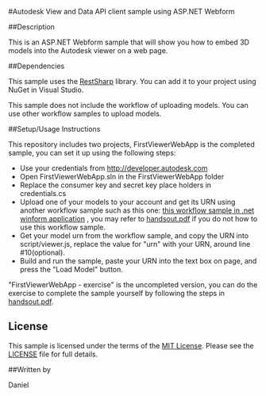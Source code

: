 #Autodesk View and Data API client sample using ASP.NET Webform 


##Description

This is an ASP.NET Webform sample that will show you how to embed 3D models into the Autodesk viewer on a web page. 

##Dependencies

This sample uses the [RestSharp](http://restsharp.org/) library. You can add it to your project using NuGet in Visual Studio.

This sample does not include the workflow of uploading models. You can use other workflow samples to upload models. 

##Setup/Usage Instructions

This repository includes two projects, FirstViewerWebApp is the completed sample, you can set it up using the following steps: 

* Use your credentials from http://developer.autodesk.com
* Open FirstViewerWebApp.sln in the FirstViewerWebApp folder
* Replace the consumer key and secret key place holders in credentials.cs
* Upload one of your models to your account and get its URN using another workflow sample such as this one: [this workflow sample in .net winform application](https://github.com/Developer-Autodesk/workflow-dotnet-winform-view.and.data.api/) , you may refer to [handsout.pdf](handsout.pdf) if you do not how to use this workflow sample. 
* Get your model urn from the workflow sample, and copy the URN into script/viewer.js, replace the value for "urn" with your URN, around line #10(optional).
* Build and run the sample, paste your URN into the text box on page, and press the "Load Model" button. 


"FirstViewerWebApp - exercise" is the uncompleted version, you can do the exercise to complete the sample yourself by following the steps in [handsout.pdf](handsout.pdf).


## License

This sample is licensed under the terms of the [MIT License](http://opensource.org/licenses/MIT). Please see the [LICENSE](LICENSE) file for full details.

##Written by 

Daniel





    
